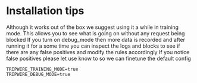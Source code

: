 # Installation tips
Although it works out of the box we suggest using it a while in training mode. This allows you to see what is going on without any request being blocked
If you turn on debug_mode then more data is recorded and after running it for a some time you can inspect the logs and blocks to see if there are any false positives
and modify the rules accordingly
If you notice false positives please let use know to so we can finetune the default config

```
TRIPWIRE_TRAINING_MODE=true
TRIPWIRE_DEBUG_MODE=true
```
